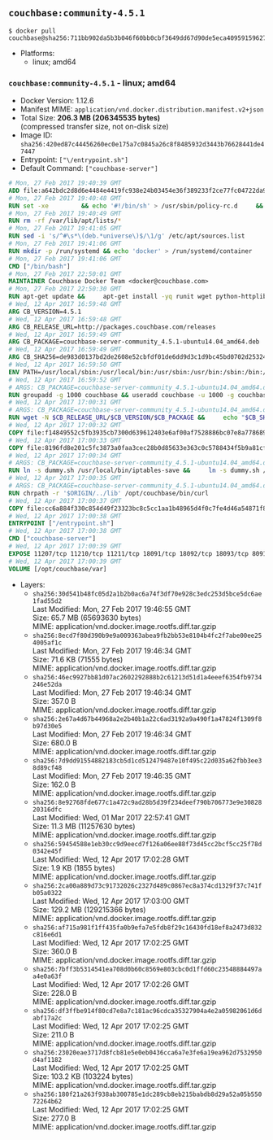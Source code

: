 ## `couchbase:community-4.5.1`

```console
$ docker pull couchbase@sha256:711bb902da5b3b046f60bb0cbf3649dd67d90de5eca409591596273851ed62da
```

-	Platforms:
	-	linux; amd64

### `couchbase:community-4.5.1` - linux; amd64

-	Docker Version: 1.12.6
-	Manifest MIME: `application/vnd.docker.distribution.manifest.v2+json`
-	Total Size: **206.3 MB (206345535 bytes)**  
	(compressed transfer size, not on-disk size)
-	Image ID: `sha256:420ed87c44456260ec0e175a7c0845a26c8f8485932d3443b76628441de47447`
-	Entrypoint: `["\/entrypoint.sh"]`
-	Default Command: `["couchbase-server"]`

```dockerfile
# Mon, 27 Feb 2017 19:40:39 GMT
ADD file:a642bdc2d8d6e4484e4419fc938e24b03454e36f389233f2ce77fc04722da900 in / 
# Mon, 27 Feb 2017 19:40:48 GMT
RUN set -xe 		&& echo '#!/bin/sh' > /usr/sbin/policy-rc.d 	&& echo 'exit 101' >> /usr/sbin/policy-rc.d 	&& chmod +x /usr/sbin/policy-rc.d 		&& dpkg-divert --local --rename --add /sbin/initctl 	&& cp -a /usr/sbin/policy-rc.d /sbin/initctl 	&& sed -i 's/^exit.*/exit 0/' /sbin/initctl 		&& echo 'force-unsafe-io' > /etc/dpkg/dpkg.cfg.d/docker-apt-speedup 		&& echo 'DPkg::Post-Invoke { "rm -f /var/cache/apt/archives/*.deb /var/cache/apt/archives/partial/*.deb /var/cache/apt/*.bin || true"; };' > /etc/apt/apt.conf.d/docker-clean 	&& echo 'APT::Update::Post-Invoke { "rm -f /var/cache/apt/archives/*.deb /var/cache/apt/archives/partial/*.deb /var/cache/apt/*.bin || true"; };' >> /etc/apt/apt.conf.d/docker-clean 	&& echo 'Dir::Cache::pkgcache ""; Dir::Cache::srcpkgcache "";' >> /etc/apt/apt.conf.d/docker-clean 		&& echo 'Acquire::Languages "none";' > /etc/apt/apt.conf.d/docker-no-languages 		&& echo 'Acquire::GzipIndexes "true"; Acquire::CompressionTypes::Order:: "gz";' > /etc/apt/apt.conf.d/docker-gzip-indexes 		&& echo 'Apt::AutoRemove::SuggestsImportant "false";' > /etc/apt/apt.conf.d/docker-autoremove-suggests
# Mon, 27 Feb 2017 19:40:49 GMT
RUN rm -rf /var/lib/apt/lists/*
# Mon, 27 Feb 2017 19:41:05 GMT
RUN sed -i 's/^#\s*\(deb.*universe\)$/\1/g' /etc/apt/sources.list
# Mon, 27 Feb 2017 19:41:06 GMT
RUN mkdir -p /run/systemd && echo 'docker' > /run/systemd/container
# Mon, 27 Feb 2017 19:41:06 GMT
CMD ["/bin/bash"]
# Mon, 27 Feb 2017 22:50:01 GMT
MAINTAINER Couchbase Docker Team <docker@couchbase.com>
# Mon, 27 Feb 2017 22:50:30 GMT
RUN apt-get update &&     apt-get install -yq runit wget python-httplib2 chrpath     lsof lshw sysstat net-tools numactl  &&     apt-get autoremove && apt-get clean &&     rm -rf /var/lib/apt/lists/* /tmp/* /var/tmp/*
# Wed, 12 Apr 2017 16:59:48 GMT
ARG CB_VERSION=4.5.1
# Wed, 12 Apr 2017 16:59:48 GMT
ARG CB_RELEASE_URL=http://packages.couchbase.com/releases
# Wed, 12 Apr 2017 16:59:49 GMT
ARG CB_PACKAGE=couchbase-server-community_4.5.1-ubuntu14.04_amd64.deb
# Wed, 12 Apr 2017 16:59:49 GMT
ARG CB_SHA256=de983d0137bd2de2608e52cbfdf01de6dd9d3c1d9bc45bd0702d253245a8a234
# Wed, 12 Apr 2017 16:59:50 GMT
ENV PATH=/usr/local/sbin:/usr/local/bin:/usr/sbin:/usr/bin:/sbin:/bin:/opt/couchbase/bin:/opt/couchbase/bin/tools:/opt/couchbase/bin/install
# Wed, 12 Apr 2017 16:59:52 GMT
# ARGS: CB_PACKAGE=couchbase-server-community_4.5.1-ubuntu14.04_amd64.deb CB_RELEASE_URL=http://packages.couchbase.com/releases CB_SHA256=de983d0137bd2de2608e52cbfdf01de6dd9d3c1d9bc45bd0702d253245a8a234 CB_VERSION=4.5.1
RUN groupadd -g 1000 couchbase && useradd couchbase -u 1000 -g couchbase -M
# Wed, 12 Apr 2017 17:00:31 GMT
# ARGS: CB_PACKAGE=couchbase-server-community_4.5.1-ubuntu14.04_amd64.deb CB_RELEASE_URL=http://packages.couchbase.com/releases CB_SHA256=de983d0137bd2de2608e52cbfdf01de6dd9d3c1d9bc45bd0702d253245a8a234 CB_VERSION=4.5.1
RUN wget -N $CB_RELEASE_URL/$CB_VERSION/$CB_PACKAGE &&     echo "$CB_SHA256  $CB_PACKAGE" | sha256sum -c - &&     dpkg -i ./$CB_PACKAGE && rm -f ./$CB_PACKAGE
# Wed, 12 Apr 2017 17:00:32 GMT
COPY file:f14849552c5fb3935cb7300d639612403e6af00af7528886bc07e8a778689a7e in /etc/service/couchbase-server/run 
# Wed, 12 Apr 2017 17:00:33 GMT
COPY file:8196fd8e201c5fc3873a0faa3cec28b0d85633e363c0c5788434f5b9a81cfa5b in /usr/local/bin/ 
# Wed, 12 Apr 2017 17:00:34 GMT
# ARGS: CB_PACKAGE=couchbase-server-community_4.5.1-ubuntu14.04_amd64.deb CB_RELEASE_URL=http://packages.couchbase.com/releases CB_SHA256=de983d0137bd2de2608e52cbfdf01de6dd9d3c1d9bc45bd0702d253245a8a234 CB_VERSION=4.5.1
RUN ln -s dummy.sh /usr/local/bin/iptables-save &&     ln -s dummy.sh /usr/local/bin/lvdisplay &&     ln -s dummy.sh /usr/local/bin/vgdisplay &&     ln -s dummy.sh /usr/local/bin/pvdisplay
# Wed, 12 Apr 2017 17:00:35 GMT
# ARGS: CB_PACKAGE=couchbase-server-community_4.5.1-ubuntu14.04_amd64.deb CB_RELEASE_URL=http://packages.couchbase.com/releases CB_SHA256=de983d0137bd2de2608e52cbfdf01de6dd9d3c1d9bc45bd0702d253245a8a234 CB_VERSION=4.5.1
RUN chrpath -r '$ORIGIN/../lib' /opt/couchbase/bin/curl
# Wed, 12 Apr 2017 17:00:37 GMT
COPY file:cc6a884f330c854d49f23323bc8c5cc1aa1b48965d4f0c7fe4d46a54871f866f in / 
# Wed, 12 Apr 2017 17:00:38 GMT
ENTRYPOINT ["/entrypoint.sh"]
# Wed, 12 Apr 2017 17:00:38 GMT
CMD ["couchbase-server"]
# Wed, 12 Apr 2017 17:00:39 GMT
EXPOSE 11207/tcp 11210/tcp 11211/tcp 18091/tcp 18092/tcp 18093/tcp 8091/tcp 8092/tcp 8093/tcp 8094/tcp
# Wed, 12 Apr 2017 17:00:39 GMT
VOLUME [/opt/couchbase/var]
```

-	Layers:
	-	`sha256:30d541b48fc05d2a1b2b0ac6a74f3df70e928c3edc253d5bce5dc6ae1fad55d2`  
		Last Modified: Mon, 27 Feb 2017 19:46:55 GMT  
		Size: 65.7 MB (65693630 bytes)  
		MIME: application/vnd.docker.image.rootfs.diff.tar.gzip
	-	`sha256:8ecd7f80d390b9e9a009363abea9fb2bb53e8104b4fc2f7abe00ee254005af1c`  
		Last Modified: Mon, 27 Feb 2017 19:46:34 GMT  
		Size: 71.6 KB (71555 bytes)  
		MIME: application/vnd.docker.image.rootfs.diff.tar.gzip
	-	`sha256:46ec9927bb81d07ac2602292888b2c61213d51d1a4eeef6354fb9734246e52da`  
		Last Modified: Mon, 27 Feb 2017 19:46:34 GMT  
		Size: 357.0 B  
		MIME: application/vnd.docker.image.rootfs.diff.tar.gzip
	-	`sha256:2e67a4d67b44968a2e2b40b1a22c6ad3192a9a490f1a47824f1309f8b97d30e5`  
		Last Modified: Mon, 27 Feb 2017 19:46:34 GMT  
		Size: 680.0 B  
		MIME: application/vnd.docker.image.rootfs.diff.tar.gzip
	-	`sha256:7d9dd91554882183cb5d1cd512479487e10f495c22d035a62fbb3ee38d89cf48`  
		Last Modified: Mon, 27 Feb 2017 19:46:35 GMT  
		Size: 162.0 B  
		MIME: application/vnd.docker.image.rootfs.diff.tar.gzip
	-	`sha256:8e92768fde677c1a472c9ad28b5d39f234deef790b706773e9e3082820316dfc`  
		Last Modified: Wed, 01 Mar 2017 22:57:41 GMT  
		Size: 11.3 MB (11257630 bytes)  
		MIME: application/vnd.docker.image.rootfs.diff.tar.gzip
	-	`sha256:59454588e1eb30cc9d9eecd7f126a06ee88f73d45cc2bcf5cc25f78d0342e45f`  
		Last Modified: Wed, 12 Apr 2017 17:02:28 GMT  
		Size: 1.9 KB (1855 bytes)  
		MIME: application/vnd.docker.image.rootfs.diff.tar.gzip
	-	`sha256:2ca00a889d73c91732026c2327d489c0867ec8a374cd1329f37c741fb05a0322`  
		Last Modified: Wed, 12 Apr 2017 17:03:00 GMT  
		Size: 129.2 MB (129215366 bytes)  
		MIME: application/vnd.docker.image.rootfs.diff.tar.gzip
	-	`sha256:af715a981f1ff435fa0b9efa7e5fdb8f29c16430fd18ef8a2473d832c816e6d1`  
		Last Modified: Wed, 12 Apr 2017 17:02:25 GMT  
		Size: 360.0 B  
		MIME: application/vnd.docker.image.rootfs.diff.tar.gzip
	-	`sha256:7bff3b5314541ea708d0b60c8569e803cbc0d1ffd60c23548884497aa4e0a63f`  
		Last Modified: Wed, 12 Apr 2017 17:02:26 GMT  
		Size: 228.0 B  
		MIME: application/vnd.docker.image.rootfs.diff.tar.gzip
	-	`sha256:df3ffbe914f80cd7e8a7c181ac96cdca35327904a4e2a05982061d6dabf17a2c`  
		Last Modified: Wed, 12 Apr 2017 17:02:25 GMT  
		Size: 211.0 B  
		MIME: application/vnd.docker.image.rootfs.diff.tar.gzip
	-	`sha256:23020eae3717d8fcb81e5e0eb0436cca6a7e3fe6a19ea962d7532950d4af1182`  
		Last Modified: Wed, 12 Apr 2017 17:02:25 GMT  
		Size: 103.2 KB (103224 bytes)  
		MIME: application/vnd.docker.image.rootfs.diff.tar.gzip
	-	`sha256:180f21a263f938ab300785e1dc289cb8eb215babdb8d29a52a05b55072264b62`  
		Last Modified: Wed, 12 Apr 2017 17:02:25 GMT  
		Size: 277.0 B  
		MIME: application/vnd.docker.image.rootfs.diff.tar.gzip
